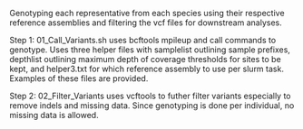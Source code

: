 Genotyping each representative from each species using their respective reference assemblies and filtering the vcf files
for downstream analyses. 

Step 1: 01_Call_Variants.sh uses bcftools mpileup and call commands to genotype. Uses three helper files with samplelist 
outlining sample prefixes, depthlist outlining maximum depth of coverage thresholds for sites to be kept, and helper3.txt
for which reference assembly to use per slurm task. Examples of these files are provided. 

Step 2: 02_Filter_Variants uses vcftools to futher filter variants especially to remove indels and missing data. Since 
genotyping is done per individual, no missing data is allowed. 
